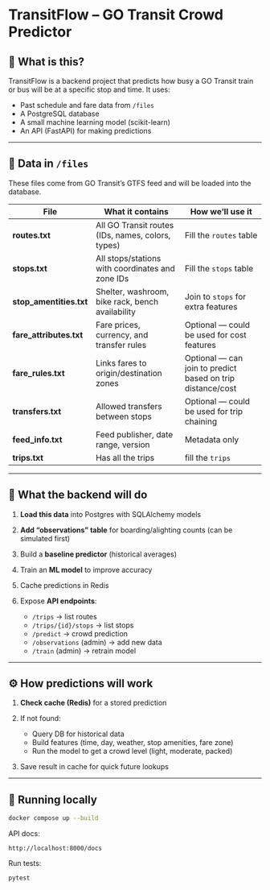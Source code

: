 # **TransitFlow – GO Transit Crowd Predictor**

## 📌 What is this?

TransitFlow is a backend project that predicts how busy a GO Transit train or bus will be at a specific stop and time.
It uses:

* Past schedule and fare data from `/files`
* A PostgreSQL database
* A small machine learning model (scikit-learn)
* An API (FastAPI) for making predictions

---

## 📂 Data in `/files`

These files come from GO Transit’s GTFS feed and will be loaded into the database.

| File                     | What it contains                                  | How we’ll use it                                           |
| ------------------------ | ------------------------------------------------- | ---------------------------------------------------------- |
| **routes.txt**           | All GO Transit routes (IDs, names, colors, types) | Fill the `routes` table                                    |
| **stops.txt**            | All stops/stations with coordinates and zone IDs  | Fill the `stops` table                                     |
| **stop\_amentities.txt** | Shelter, washroom, bike rack, bench availability  | Join to `stops` for extra features                         |
| **fare\_attributes.txt** | Fare prices, currency, and transfer rules         | Optional — could be used for cost features                 |
| **fare\_rules.txt**      | Links fares to origin/destination zones           | Optional — can join to predict based on trip distance/cost |
| **transfers.txt**        | Allowed transfers between stops                   | Optional — could be used for trip chaining                 |
| **feed\_info.txt**       | Feed publisher, date range, version               | Metadata only                                              |
| **trips.txt**       | Has all the trips               | fill the `trips`
---

## 🎯 What the backend will do

1. **Load this data** into Postgres with SQLAlchemy models
2. **Add “observations” table** for boarding/alighting counts (can be simulated first)
3. Build a **baseline predictor** (historical averages)
4. Train an **ML model** to improve accuracy
5. Cache predictions in Redis
6. Expose **API endpoints**:

   * `/trips` → list routes
   * `/trips/{id}/stops` → list stops
   * `/predict` → crowd prediction
   * `/observations` (admin) → add new data
   * `/train` (admin) → retrain model

---

## ⚙️ How predictions will work

1. **Check cache (Redis)** for a stored prediction
2. If not found:

   * Query DB for historical data
   * Build features (time, day, weather, stop amenities, fare zone)
   * Run the model to get a crowd level (light, moderate, packed)
3. Save result in cache for quick future lookups

---

## 🚀 Running locally

```bash
docker compose up --build
```

API docs:

```
http://localhost:8000/docs
```

Run tests:

```bash
pytest
```